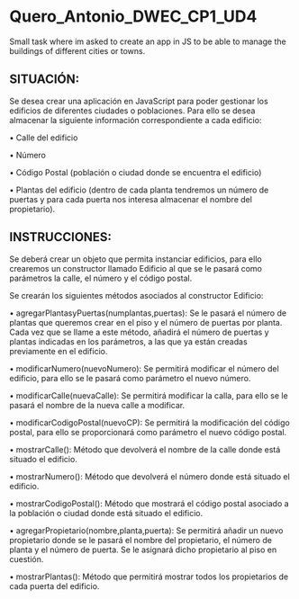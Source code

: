 # Quero_Antonio_DWEC_CP1_UD4
Small task where im asked to create an app in JS to be able to manage the buildings of different cities or towns.

## SITUACIÓN:
Se desea crear una aplicación en JavaScript para poder gestionar los edificios de diferentes ciudades o poblaciones. Para ello se desea almacenar la siguiente información correspondiente a cada edificio:

• Calle del edificio

• Número

• Código Postal (población o ciudad donde se encuentra el edificio)

• Plantas del edificio (dentro de cada planta tendremos un número de puertas y para cada puerta nos interesa almacenar el nombre del propietario).

## INSTRUCCIONES:
Se deberá crear un objeto que permita instanciar edificios, para ello crearemos un constructor llamado Edificio al que se le pasará como parámetros la calle, el número y el código postal.

Se crearán los siguientes métodos asociados al constructor Edificio:

• agregarPlantasyPuertas(numplantas,puertas): Se le pasará el número de plantas que queremos crear en el piso y el número de puertas por planta. Cada vez que se llame a este método, añadirá el número de puertas y plantas indicadas en los parámetros, a las que ya están creadas previamente en el edificio.

• modificarNumero(nuevoNumero): Se permitirá modificar el número del edificio, para ello se le pasará como parámetro el nuevo número.

• modificarCalle(nuevaCalle): Se permitirá modificar la calla, para ello se le pasará el nombre de la nueva calle a modificar.

• modificarCodigoPostal(nuevoCP): Se permitirá la modificación del código postal, para ello se proporcionará como parámetro el nuevo código postal.

• mostrarCalle(): Método que devolverá el nombre de la calle donde está situado el edificio.

• mostrarNumero(): Método que devolverá el número donde está situado el edificio.

• mostrarCodigoPostal(): Método que mostrará el código postal asociado a la población o ciudad donde está situado el edificio.

• agregarPropietario(nombre,planta,puerta): Se permitirá añadir un nuevo propietario donde se le pasará el nombre del propietario, el número de planta y el número de puerta. Se le asignará dicho propietario al piso en cuestión.

• mostrarPlantas(): Método que permitirá mostrar todos los propietarios de cada puerta del edificio.
